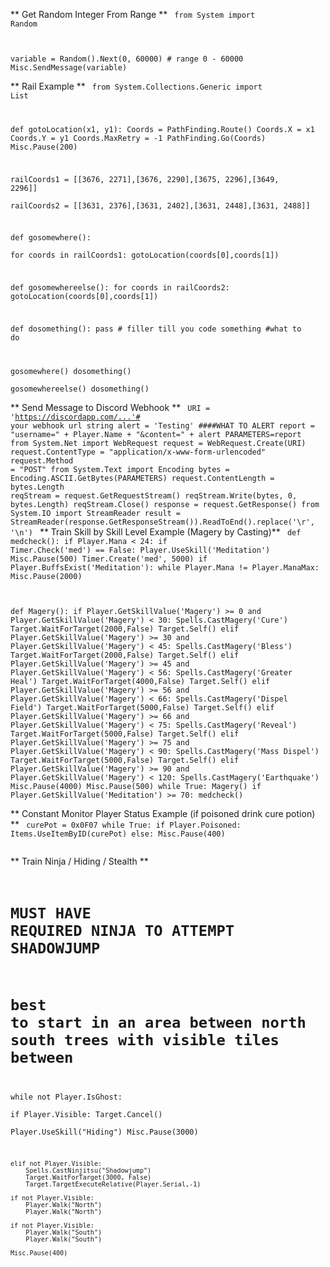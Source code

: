 ** Get Random Integer From Range **
<code>
from System import Random

variable = Random().Next(0, 60000)    # range 0 - 60000
Misc.SendMessage(variable)
</code>

** Rail Example **
<code>
from System.Collections.Generic import List 

def gotoLocation(x1, y1):
    Coords = PathFinding.Route() 
    Coords.X = x1
    Coords.Y = y1
    Coords.MaxRetry = -1
    PathFinding.Go(Coords)
    Misc.Pause(200)
    
railCoords1 = [[3676, 2271],[3676, 2290],[3675, 2296],[3649, 2296]]      
railCoords2 = [[3631, 2376],[3631, 2402],[3631, 2448],[3631, 2488]]

def gosomewhere():              
    for coords in railCoords1:
        gotoLocation(coords[0],coords[1])
        
def gosomewhereelse():
    for coords in railCoords2:
        gotoLocation(coords[0],coords[1])
        
def dosomething():
    pass # filler till you code something
    #what to do

gosomewhere()
dosomething()    
gosomewhereelse()
dosomething()    
</code>
** Send Message to Discord Webhook **
<code>
URI = 'https://discordapp.com/...'# your webhook url string 
alert = 'Testing'  ####WHAT TO ALERT
report = "username=" + Player.Name + "&content=" + alert
PARAMETERS=report
from System.Net import WebRequest
request = WebRequest.Create(URI)
request.ContentType = "application/x-www-form-urlencoded"
request.Method = "POST"
from System.Text import Encoding
bytes = Encoding.ASCII.GetBytes(PARAMETERS)
request.ContentLength = bytes.Length
reqStream = request.GetRequestStream()
reqStream.Write(bytes, 0, bytes.Length)
reqStream.Close()
response = request.GetResponse()
from System.IO import StreamReader
result = StreamReader(response.GetResponseStream()).ReadToEnd().replace('\r', '\n')
</code>
** Train Skill by Skill Level Example (Magery by Casting)**
<code>
def medcheck():
    if Player.Mana < 24:
        if Timer.Check('med') == False:
            Player.UseSkill('Meditation')
            Misc.Pause(500)
            Timer.Create('med', 5000)
            if Player.BuffsExist('Meditation'):
                while Player.Mana != Player.ManaMax:
                    Misc.Pause(2000)


def Magery():
    if Player.GetSkillValue('Magery') >= 0 and Player.GetSkillValue('Magery') < 30:
        Spells.CastMagery('Cure')
        Target.WaitForTarget(2000,False)
        Target.Self()
    elif Player.GetSkillValue('Magery') >= 30 and Player.GetSkillValue('Magery') < 45:
        Spells.CastMagery('Bless')
        Target.WaitForTarget(2000,False)
        Target.Self()
    elif Player.GetSkillValue('Magery') >= 45 and Player.GetSkillValue('Magery') < 56:
        Spells.CastMagery('Greater Heal')
        Target.WaitForTarget(4000,False)
        Target.Self()
    elif Player.GetSkillValue('Magery') >= 56 and Player.GetSkillValue('Magery') < 66:
        Spells.CastMagery('Dispel Field')
        Target.WaitForTarget(5000,False)
        Target.Self()
    elif Player.GetSkillValue('Magery') >= 66 and Player.GetSkillValue('Magery') < 75:
        Spells.CastMagery('Reveal')
        Target.WaitForTarget(5000,False)
        Target.Self()
    elif Player.GetSkillValue('Magery') >= 75 and Player.GetSkillValue('Magery') < 90:
        Spells.CastMagery('Mass Dispel')
        Target.WaitForTarget(5000,False)
        Target.Self()
    elif Player.GetSkillValue('Magery') >= 90 and Player.GetSkillValue('Magery') < 120:
        Spells.CastMagery('Earthquake')
        Misc.Pause(4000)
    Misc.Pause(500)
while True:
    Magery()
    if Player.GetSkillValue('Meditation') >= 70:
        medcheck()
 </code>  

** Constant Monitor Player Status Example (if poisoned drink cure potion) ** 
<code>
curePot = 0x0F07
while True:
    if Player.Poisoned:
        Items.UseItemByID(curePot)
    else:
        Misc.Pause(400)        
</code>

** Train Ninja / Hiding / Stealth **
<code>
# MUST HAVE REQUIRED NINJA TO ATTEMPT SHADOWJUMP
# best to start in an area between north south trees with visible tiles between

while not Player.IsGhost:   
    if Player.Visible:
        Target.Cancel()        
        Player.UseSkill("Hiding")
        Misc.Pause(3000)
        
    elif not Player.Visible: 
        Spells.CastNinjitsu("Shadowjump")
        Target.WaitForTarget(3000, False)
        Target.TargetExecuteRelative(Player.Serial,-1)
        
    if not Player.Visible:
        Player.Walk("North")
        Player.Walk("North")
  
    if not Player.Visible:    
        Player.Walk("South")
        Player.Walk("South")
        
    Misc.Pause(400)
</code>    